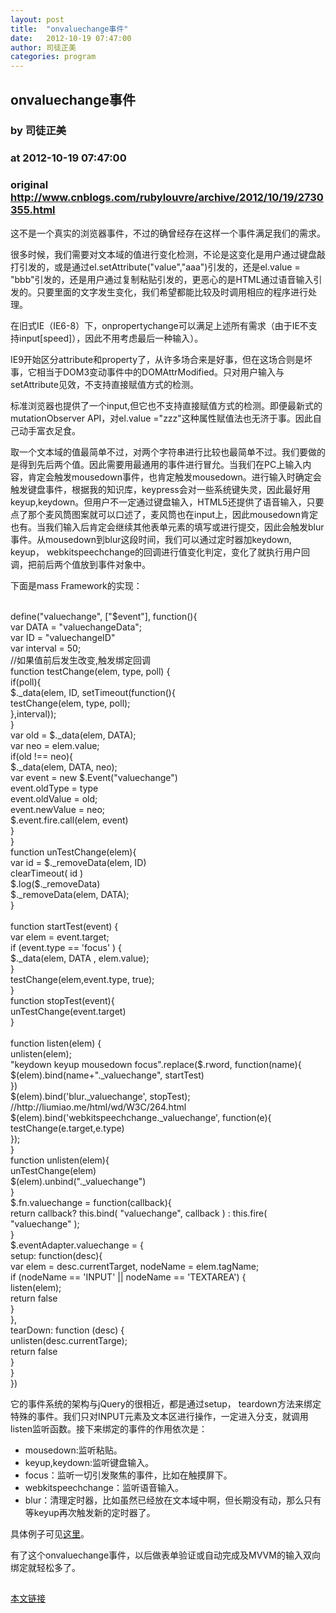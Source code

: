 ```yaml
---
layout: post
title:  "onvaluechange事件"
date:   2012-10-19 07:47:00
author: 司徒正美
categories: program
---
```


## onvaluechange事件
### by 司徒正美
### at 2012-10-19 07:47:00
### original <http://www.cnblogs.com/rubylouvre/archive/2012/10/19/2730355.html>

<p>这不是一个真实的浏览器事件，不过的确曾经存在这样一个事件满足我们的需求。</p><p>很多时候，我们需要对文本域的值进行变化检测，不论是这变化是用户通过键盘敲打引发的，或是通过el.setAttribute("value","aaa")引发的，还是el.value = "bbb"引发的，还是用户通过复制粘贴引发的，更恶心的是HTML通过语音输入引发的。只要里面的文字发生变化，我们希望都能比较及时调用相应的程序进行处理。</p><p>在旧式IE（IE6-8）下，onpropertychange可以满足上述所有需求（由于IE不支持input[speed]），因此不用考虑最后一种输入）。</p><p>IE9开始区分attribute和property了，从许多场合来是好事，但在这场合则是坏事，它相当于DOM3变动事件中的DOMAttrModified。只对用户输入与setAttribute见效，不支持直接赋值方式的检测。</p><p>标准浏览器也提供了一个input,但它也不支持直接赋值方式的检测。即便最新式的mutationObserver API，对el.value ="zzz"这种属性赋值法也无济于事。因此自己动手富衣足食。</p><p>取一个文本域的值最简单不过，对两个字符串进行比较也最简单不过。我们要做的是得到先后两个值。因此需要用最通用的事件进行冒允。当我们在PC上输入内容，肯定会触发mousedown事件，也肯定触发mousedown。进行输入时确定会触发键盘事件，根据我的知识库，keypress会对一些系统键失灵，因此最好用keyup,keydown。但用户不一定通过键盘输入，HTML5还提供了语音输入，只要点了那个麦风筒图案就可以口述了，麦风筒也在input上，因此mousedown肯定也有。当我们输入后肯定会继续其他表单元素的填写或进行提交，因此会触发blur事件。从mousedown到blur这段时间，我们可以通过定时器加keydown, keyup， webkitspeechchange的回调进行值变化判定，变化了就执行用户回调，把前后两个值放到事件对象中。</p><p>下面是mass Framework的实现：</p><br>define("valuechange", ["$event"], function(){<br>    var DATA = "valuechangeData";<br>    var ID  = "valuechangeID"<br>    var interval = 50;<br>    //如果值前后发生改变,触发绑定回调<br>    function testChange(elem, type, poll) {<br>        if(poll){<br>            $._data(elem, ID, setTimeout(function(){<br>                testChange(elem, type, poll);<br>            },interval));<br>        }<br>        var old = $._data(elem, DATA);<br>        var neo = elem.value;<br>        if(old !== neo){<br>            $._data(elem, DATA, neo);<br>            var event = new $.Event("valuechange")<br>            event.oldType = type<br>            event.oldValue = old;<br>            event.newValue = neo;<br>            $.event.fire.call(elem, event)<br>        }<br>    }<br>    function unTestChange(elem){<br>        var id = $._removeData(elem, ID)<br>        clearTimeout( id )<br>        $.log($._removeData)<br>        $._removeData(elem, DATA);<br>    }<br>   <br>    function startTest(event) {<br>        var elem = event.target;<br>        if (event.type == 'focus' ) {<br>            $._data(elem, DATA , elem.value);<br>        }<br>        testChange(elem,event.type, true);<br>    }<br>    function stopTest(event){<br>        unTestChange(event.target)<br>    }<br>    <br>    function listen(elem) {<br>        unlisten(elem);<br>        "keydown keyup mousedown focus".replace($.rword, function(name){<br>            $(elem).bind(name+"._valuechange", startTest)<br>        })<br>        $(elem).bind('blur._valuechange', stopTest);<br>        //http://liumiao.me/html/wd/W3C/264.html<br>        $(elem).bind('webkitspeechchange._valuechange', function(e){<br>            testChange(e.target,e.type)<br>        });<br>    }<br>    function unlisten(elem){<br>        unTestChange(elem)<br>        $(elem).unbind("._valuechange")<br>    }<br>    $.fn.valuechange = function(callback){<br>         return callback?  this.bind( "valuechange", callback ) : this.fire( "valuechange" );<br>    }<br>    $.eventAdapter.valuechange = {<br>        setup: function(desc){<br>            var elem = desc.currentTarget, nodeName = elem.tagName;<br>            if (nodeName == 'INPUT' || nodeName == 'TEXTAREA') {<br>                listen(elem);<br>                return false<br>            }<br>        },<br>        tearDown: function (desc) {<br>            unlisten(desc.currentTarge);<br>            return false<br>        }<br>    }<br>})<br><p>它的事件系统的架构与jQuery的很相近，都是通过setup， teardown方法来绑定特殊的事件。我们只对INPUT元素及文本区进行操作，一定进入分支，就调用listen监听函数。接下来绑定的事件的作用依次是：</p><ul><li>mousedown:监听粘贴。</li><li>keyup,keydown:监听键盘输入。</li><li>focus：监听一切引发聚焦的事件，比如在触摸屏下。</li><li>webkitspeechchange：监听语音输入。</li><li>blur：清理定时器，比如虽然已经放在文本域中啊，但长期没有动，那么只有等keyup再次触发新的定时器了。</li></ul><p>具体例子可见<a href="http://rubylouvre.github.com/doc/event/$.fn.valuechange.html">这里</a>。</p><p>有了这个onvaluechange事件，以后做表单验证或自动完成及MVVM的输入双向绑定就轻松多了。</p><img src="http://www.cnblogs.com/rubylouvre/aggbug/2730355.html?type=1" width="1" height="1" alt=""><p><a href="http://www.cnblogs.com/rubylouvre/archive/2012/10/19/2730355.html">本文链接</a></p>